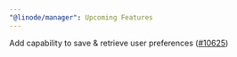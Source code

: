```yaml
---
"@linode/manager": Upcoming Features
---
```


Add capability to save & retrieve user preferences ([#10625](https://github.com/linode/manager/pull/10625))
